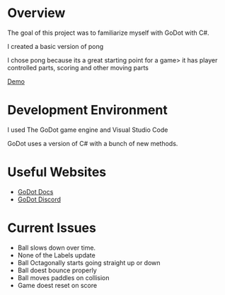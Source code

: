 # Overview

The goal of this project was to familiarize myself with GoDot with C#.

I created a basic version of pong

I chose pong because its a great starting point for a game> it has player controlled parts, scoring and other moving parts



[Demo](https://youtu.be/DBcwUWUg23w)

# Development Environment

I used The GoDot game engine and Visual Studio Code

GoDot uses a version of C# with a bunch of new methods.

# Useful Websites

* [GoDot Docs](docs.godotengine.org/en/)
* [GoDot Discord](https://discord.gg/4JBkykG)

# Current Issues

* Ball slows down over time.
* None of the Labels update
* Ball Octagonally starts going straight up or down
* Ball doest bounce properly
* Ball moves paddles on collision
* Game doest reset on score